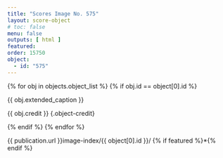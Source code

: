 ```yaml
---
title: "Scores Image No. 575"
layout: score-object
# toc: false
menu: false
outputs: [ html ]
featured: 
order: 15750
object:
  - id: "575"
---
```


{% for obj in objects.object_list %}
{% if obj.id == object[0].id %}

{{ obj.extended_caption }}

{{ obj.credit }} {.object-credit}

{% endif %}
{% endfor %}

<div class="object-credit object-url is-print-only">

{{ publication.url }}image-index/{{ object[0].id }}/ {% if featured %}*{% endif %}

</div>

